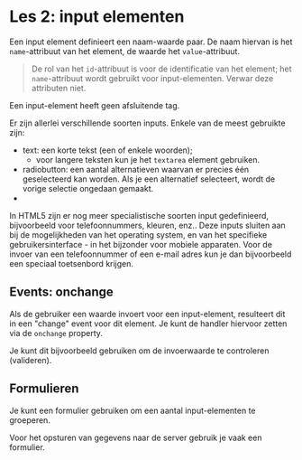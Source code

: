 # Les 2: input elementen

Een input element definieert een naam-waarde paar. De naam hiervan is het `name`-attribuut van het element, de waarde het `value`-attribuut.

> De rol van het `id`-attribuut is voor de identificatie van het element; het `name`-attribuut wordt gebruikt voor input-elementen. Verwar deze attributen niet.

Een input-element heeft geen afsluitende tag.

Er zijn allerlei verschillende soorten inputs. Enkele van de meest gebruikte zijn:

* text: een korte tekst (een of enkele woorden);
    * voor langere teksten kun je het `textarea` element gebruiken.
* radiobutton: een aantal alternatieven waarvan er precies één geselecteerd kan worden. Als je een alternatief selecteert, wordt de vorige selectie ongedaan gemaakt.
* 

In HTML5 zijn er nog meer specialistische soorten input gedefinieerd, bijvoorbeeld voor telefoonnummers, kleuren, enz.. Deze inputs sluiten aan bij de mogelijkheden van het operating system, en van het specifieke gebruikersinterface - in het bijzonder voor mobiele apparaten. Voor de invoer van een telefoonnummer of een e-mail adres kun je dan bijvoorbeeld een speciaal toetsenbord krijgen. 

## Events: onchange

Als de gebruiker een waarde invoert voor een input-element, resulteert dit in een "change" event voor dit element. Je kunt de handler hiervoor zetten via de `onchange` property.

Je kunt dit bijvoorbeeld gebruiken om de invoerwaarde te controleren (valideren).


## Formulieren

Je kunt een formulier gebruiken om een aantal input-elementen te groeperen.

Voor het opsturen van gegevens naar de server gebruik je vaak een formulier.

